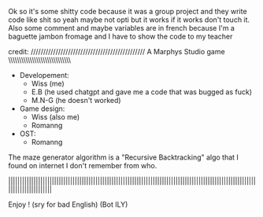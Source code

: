 Ok so it's some shitty code because it was a group project and they write code like shit so yeah maybe not opti but it works
if it works don't touch it.
Also some comment and maybe variables are in french because I'm a baguette jambon fromage and I have to show the code to my teacher

credit:
////////////////////////////////////////////// A Marphys Studio game \\\\\\\\\\\\\\\\\\\\\\\\\\\\\\\\\\\\\\\\\\\\\\\\\\\\\\\\\
- Developement:
    - Wiss (me)
    - E.B (he used chatgpt and gave me a code that was bugged as fuck)
    - M.N-G (he doesn't worked)
- Game design:
    - Wiss (also me)
    - Romanng
- OST:
    - Romanng
  
The maze generator algorithm is a "Recursive Backtracking" algo that I found on internet I don't remember from who.

|||||||||||||||||||||||||||||||||||||||||||||||||||||||||||||||||||||||||||||||||||||||||||||||||||||||||||||||||||||||||||||||

Enjoy !
(sry for bad English)
(Bot ILY)
